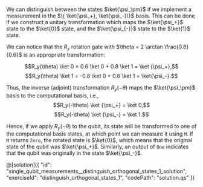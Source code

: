 We can distinguish between the states $\ket{\psi_\pm}$ if we implement a measurement in the $\{ \ket{\psi_+}, \ket{\psi_-}\}$ basis. This can be done if we construct a unitary transformation which maps the $\ket{\psi_+}$ state to the $\ket{0}$ state, and the $\ket{\psi_{-}}$ state to the $\ket{1}$ state.

We can notice that the $R_y$ rotation gate with $\theta = 2 \arctan \frac{0.8}{0.6}$ is an appropriate transformation:

$$R_y(\theta) \ket 0 = 0.6 \ket 0 + 0.8 \ket 1 = \ket {\psi_+},$$
$$R_y(\theta) \ket 1 = -0.8 \ket 0 + 0.6 \ket 1 = \ket{\psi_-}.$$

Thus, the inverse (adjoint) transformation $R_y(-\theta)$ maps the $\ket{\psi_\pm}$ basis to the computational basis, i.e.,
$$R_y(-\theta) \ket {\psi_+} = \ket 0,$$
$$R_y(-\theta) \ket {\psi_-} = \ket 1.$$

Hence, if we apply $R_y(-\theta)$ to the qubit, its state will be transformed to one of the computational basis states, at which point we can measure it using `M`. If `M` returns `Zero`, the rotated state is $\ket{0}$, which means that the original state of the qubit was $\ket{\psi_+}$. Similarly, an output of `One` indicates that the qubit was originally in the state $\ket{\psi_-}$.

@[solution]({
    "id": "single_qubit_measurements__distinguish_orthogonal_states_1_solution",
    "exerciseId": "distinguish_orthogonal_states_1",
    "codePath": "solution.qs"
})
